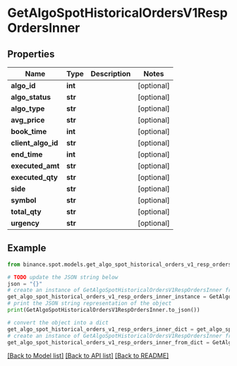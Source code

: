 # GetAlgoSpotHistoricalOrdersV1RespOrdersInner


## Properties

Name | Type | Description | Notes
------------ | ------------- | ------------- | -------------
**algo_id** | **int** |  | [optional] 
**algo_status** | **str** |  | [optional] 
**algo_type** | **str** |  | [optional] 
**avg_price** | **str** |  | [optional] 
**book_time** | **int** |  | [optional] 
**client_algo_id** | **str** |  | [optional] 
**end_time** | **int** |  | [optional] 
**executed_amt** | **str** |  | [optional] 
**executed_qty** | **str** |  | [optional] 
**side** | **str** |  | [optional] 
**symbol** | **str** |  | [optional] 
**total_qty** | **str** |  | [optional] 
**urgency** | **str** |  | [optional] 

## Example

```python
from binance.spot.models.get_algo_spot_historical_orders_v1_resp_orders_inner import GetAlgoSpotHistoricalOrdersV1RespOrdersInner

# TODO update the JSON string below
json = "{}"
# create an instance of GetAlgoSpotHistoricalOrdersV1RespOrdersInner from a JSON string
get_algo_spot_historical_orders_v1_resp_orders_inner_instance = GetAlgoSpotHistoricalOrdersV1RespOrdersInner.from_json(json)
# print the JSON string representation of the object
print(GetAlgoSpotHistoricalOrdersV1RespOrdersInner.to_json())

# convert the object into a dict
get_algo_spot_historical_orders_v1_resp_orders_inner_dict = get_algo_spot_historical_orders_v1_resp_orders_inner_instance.to_dict()
# create an instance of GetAlgoSpotHistoricalOrdersV1RespOrdersInner from a dict
get_algo_spot_historical_orders_v1_resp_orders_inner_from_dict = GetAlgoSpotHistoricalOrdersV1RespOrdersInner.from_dict(get_algo_spot_historical_orders_v1_resp_orders_inner_dict)
```
[[Back to Model list]](../README.md#documentation-for-models) [[Back to API list]](../README.md#documentation-for-api-endpoints) [[Back to README]](../README.md)


